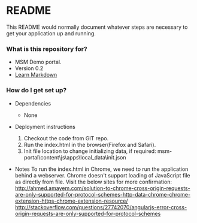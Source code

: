 # README #

This README would normally document whatever steps are necessary to get your application up and running.

### What is this repository for? ###

* MSM Demo portal.
* Version 0.2
* [Learn Markdown](https://bitbucket.org/tutorials/markdowndemo)

### How do I get set up? ###
* Dependencies
    - None
* Deployment instructions
    1. Checkout the code from GIT repo.
    2. Run the index.html in the browser(Firefox and Safari).
    3. Init file location to change initializing data, if required:
       msm-portal\content\js\apps\local_data\init.json
       
* Notes
    To run the index.html in Chrome, we need to run the application behind a webserver.
    Chrome doesn't support loading of JavaScript file as directly from file.
    Visit the below sites for more confirmation:
    http://ahmed.amayem.com/solution-to-chrome-cross-origin-requests-are-only-supported-for-protocol-schemes-http-data-chrome-chrome-extension-https-chrome-extension-resource/
    http://stackoverflow.com/questions/27742070/angularjs-error-cross-origin-requests-are-only-supported-for-protocol-schemes